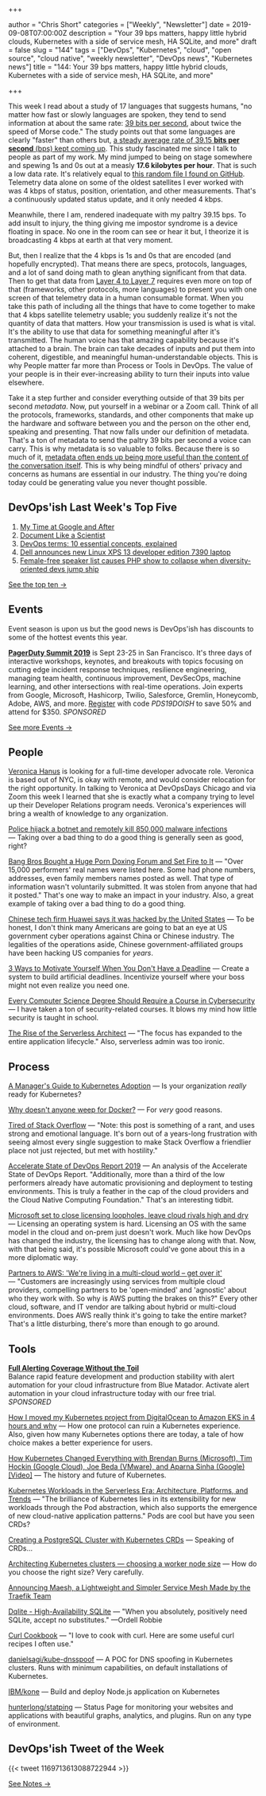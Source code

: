 +++

author = "Chris Short"
categories = ["Weekly", "Newsletter"]
date = 2019-09-08T07:00:00Z
description = "Your 39 bps matters, happy little hybrid clouds, Kubernetes with a side of service mesh, HA SQLite, and more"
draft = false
slug = "144"
tags = ["DevOps", "Kubernetes", "cloud", "open source", "cloud native", "weekly newsletter", "DevOps news", "Kubernetes news"]
title = "144: Your 39 bps matters, happy little hybrid clouds, Kubernetes with a side of service mesh, HA SQLite, and more"

+++

This week I read about a study of 17 languages that suggests humans, "no matter how fast or slowly languages are spoken, they tend to send information at about the same rate: [39 bits per second](https://www.sciencemag.org/news/2019/09/human-speech-may-have-universal-transmission-rate-39-bits-second?utm_source=devopsish&utm_medium=newsletter&utm_campaign=144), about twice the speed of Morse code." The study points out that some languages are clearly "faster" than others but, [a steady average rate of 39.15 **bits per second** (bps) kept coming up](https://advances.sciencemag.org/content/5/9/eaaw2594?utm_source=devopsish&utm_medium=newsletter&utm_campaign=144). This study fascinated me since I talk to people as part of my work. My mind jumped to being on stage somewhere and spewing 1s and 0s out at a measly **17.6 kilobytes per hour**. That is such a low data rate. It's relatively equal to [this random file I found on GitHub](https://raw.githubusercontent.com/cttobin/ggthemr/master/misc/build.txt?utm_source=devopsish&utm_medium=newsletter&utm_campaign=144). Telemetry data alone on some of the oldest satellites I ever worked with was 4 kbps of status, position, orientation, and other measurements. That's a continuously updated status update, and it only needed 4 kbps.

Meanwhile, there I am, rendered inadequate with my paltry 39.15 bps. To add insult to injury, the thing giving me impostor syndrome is a device floating in space. No one in the room can see or hear it but, I theorize it is broadcasting 4 kbps at earth at that very moment.

But, then I realize that the 4 kbps is 1s and 0s that are encoded (and hopefully encrypted). That means there are specs, protocols, languages, and a lot of sand doing math to glean anything significant from that data. Then to get that data from [Layer 4 to Layer 7](https://chrisshort.net/drawings/osi-model/?utm_source=devopsish&utm_medium=newsletter&utm_campaign=144)  requires even more on top of that (frameworks, other protocols, more languages) to present you with one screen of that telemetry data in a human consumable format. When you take this path of including all the things that have to come together to make that 4 kbps satellite telemetry usable; you suddenly realize it's not the quantity of data that matters. How your transmission is used is what is vital. It's the ability to use that data for something meaningful after it's transmitted. The human voice has that amazing capability because it's attached to a brain. The brain can take decades of inputs and put them into coherent, digestible, and meaningful human-understandable objects. This is why People matter far more than Process or Tools in DevOps. The value of your people is in their ever-increasing ability to turn their inputs into value elsewhere.

Take it a step further and consider everything outside of that 39 bits per second *metadata*. Now, put yourself in a webinar or a Zoom call. Think of all the protocols, frameworks, standards, and other components that make up the hardware and software between you and the person on the other end, speaking and presenting. That now falls under our definition of metadata. That's a ton of metadata to send the paltry 39 bits per second a voice can carry. This is why metadata is so valuable to folks. Because there is so much of it, [metadata often ends up being more useful than the content of the conversation itself](https://www.theguardian.com/film/2015/nov/09/a-good-american-review-nsa-whistleblower-william-binney-911-world-trade-centre?utm_source=devopsish&utm_medium=newsletter&utm_campaign=144). This is why being mindful of others' privacy and concerns as humans are essential in our industry. The thing you're doing today could be generating value you never thought possible.

## DevOps'ish Last Week's Top Five

1. [My Time at Google and After](https://medium.com/@jennifer.blakely/my-time-at-google-and-after-b0af688ec3ab)
1. [Document Like a Scientist](https://noti.st/karissapeth/g3vUiw)
1. [DevOps terms: 10 essential concepts, explained](https://enterprisersproject.com/article/2019/8/devops-terms-10-essential-concepts)
1. [Dell announces new Linux XPS 13 developer edition 7390 laptop](https://www.cyberciti.biz/linux-news/dell-announces-new-linux-xps-13-developer-edition-7390-laptop/)
1. [Female-free speaker list causes PHP show to collapse when diversity-oriented devs jump ship](https://www.theregister.co.uk/2019/08/27/php_europe_cancelled/)

[See the top ten →](https://devopsish.com/144/notes/)

## Events

Event season is upon us but the good news is DevOps'ish has discounts to some of the hottest events this year.

[**PagerDuty Summit 2019**](https://summit.pagerduty.com/) is Sept 23-25 in San Francisco. It's three days of interactive workshops, keynotes, and breakouts with topics focusing on cutting edge incident response techniques, resilience engineering, managing team health, continuous improvement, DevSecOps, machine learning, and other intersections with real-time operations. Join experts from Google, Microsoft, Hashicorp, Twilio, Salesforce, Gremlin, Honeycomb, Adobe, AWS, and more. [Register](https://summit.pagerduty.com/summit2019/register?c_280637=PDS19OT) with code *PDS19DOISH* to save 50% and attend for $350. *SPONSORED*

[See more Events →](https://devopsish.com/144/events/)

## People

[Veronica Hanus](https://www.linkedin.com/in/veronicahanus/) is looking for a full-time developer advocate role. Veronica is based out of NYC, is okay with remote, and would consider relocation for the right opportunity. In talking to Veronica at DevOpsDays Chicago and via Zoom this week I learned that she is exactly what a company trying to level up their Developer Relations program needs. Veronica's experiences will bring a wealth of knowledge to any organization.

[Police hijack a botnet and remotely kill 850,000 malware infections](https://techcrunch.com/2019/09/01/police-botnet-takedown-infections/) — Taking over a bad thing to do a good thing is generally seen as good, right?

[Bang Bros Bought a Huge Porn Doxing Forum and Set Fire to It](https://www.vice.com/en_us/article/9keb4d/bang-bros-bought-pornwikileaks-doxing-forum-and-set-fire-to-it) — "Over 15,000 performers' real names were listed here. Some had phone numbers, addresses, even family members names posted as well. That type of information wasn't voluntarily submitted. It was stolen from anyone that had it posted." That's one way to make an impact in your industry. Also, a great example of taking over a bad thing to do a good thing.

[Chinese tech firm Huawei says it was hacked by the United States](https://www.grahamcluley.com/chinese-tech-firm-huawei-says-it-was-hacked-by-the-united-states/) — To be honest, I don't think many Americans are going to bat an eye at US government cyber operations against China or Chinese industry. The legalities of the operations aside, Chinese government-affiliated groups have been hacking US companies for *years*.

[3 Ways to Motivate Yourself When You Don't Have a Deadline](https://hbr.org/2019/09/how-to-motivate-yourself-when-you-dont-have-a-deadline) — Create a system to build artificial deadlines. Incentivize yourself where your boss might not even realize you need one.

[Every Computer Science Degree Should Require a Course in Cybersecurity](https://hbr.org/2019/08/every-computer-science-degree-should-require-a-course-in-cybersecurity) — I have taken a ton of security-related courses. It blows my mind how little security is taught in school.

[The Rise of the Serverless Architect](https://read.acloud.guru/the-rise-of-the-serverless-architect-8800d16e9cd4?gi=cb50b1d51de7) — "The focus has expanded to the entire application lifecycle." Also, serverless admin was too ironic.

## Process

[A Manager's Guide to Kubernetes Adoption](https://unixism.net/2019/08/a-managers-guide-to-kubernetes-adoption/) — Is your organization *really* ready for Kubernetes?

[Why doesn't anyone weep for Docker?](https://www.techrepublic.com/article/why-doesnt-anyone-weep-for-docker/) — For *very* good reasons.

[Tired of Stack Overflow](https://arp242.net/stackoverflow.html) — "Note: this post is something of a rant, and uses strong and emotional language. It's born out of a years-long frustration with seeing almost every single suggestion to make Stack Overflow a friendlier place not just rejected, but met with hostility."

[Accelerate State of DevOps Report 2019](https://www.praqma.com/stories/state-of-devops-report-2019/) — An analysis of the Accelerate State of DevOps Report. "Additionally, more than a third of the low performers already have automatic provisioning and deployment to testing environments. This is truly a feather in the cap of the cloud providers and the Cloud Native Computing Foundation." That's an interesting tidbit.

[Microsoft set to close licensing loopholes, leave cloud rivals high and dry](https://www.computerworld.com/article/3435104/microsoft-set-to-close-licensing-loopholes-leave-cloud-rivals-high-and-dry.html) — Licensing an operating system is hard. Licensing an OS with the same model in the cloud and on-prem just doesn't work. Much like how DevOps has changed the industry, the licensing has to change along with that. Now, with that being said, it's possible Microsoft could've gone about this in a more diplomatic way.

[Partners to AWS: 'We're living in a multi-cloud world – get over it'](https://www.arnnet.com.au/article/665835/partners-aws-we-re-living-multi-cloud-world-get-over-it/) — "Customers are increasingly using services from multiple cloud providers, compelling partners to be 'open-minded' and 'agnostic' about who they work with. So why is AWS putting the brakes on this?" Every other cloud, software, and IT vendor are talking about hybrid or multi-cloud environments. Does AWS really think it's going to take the entire market? That's a little disturbing, there's more than enough to go around.

## Tools

[**Full Alerting Coverage Without the Toil**](https://www.bluematador.com/devopsish)  
Balance rapid feature development and production stability with alert automation for your cloud infrastructure from Blue Matador. Activate alert automation in your cloud infrastructure today with our free trial. *SPONSORED*

[How I moved my Kubernetes project from DigitalOcean to Amazon EKS in 4 hours and why](https://telescope.ac/battlefield/digital-ocean-to-amazon-in-4-hours) — How one protocol can ruin a Kubernetes experience. Also, given how many Kubernetes options there are today, a tale of how choice makes a better experience for users.

[How Kubernetes Changed Everything with Brendan Burns (Microsoft), Tim Hockin (Google Cloud), Joe Beda (VMware), and Aparna Sinha (Google) [Video]](https://finance.yahoo.com/video/kubernetes-changed-everything-brendan-burns-213336555.html) — The history and future of Kubernetes.

[Kubernetes Workloads in the Serverless Era: Architecture, Platforms, and Trends](https://www.infoq.com/articles/kubernetes-workloads-serverless-era/) — "The brilliance of Kubernetes lies in its extensibility for new workloads through the Pod abstraction, which also supports the emergence of new cloud-native application patterns." Pods are cool but have you seen CRDs?

[Creating a PostgreSQL Cluster with Kubernetes CRDs](https://info.crunchydata.com/blog/creating-a-postgresql-cluster-with-kubernetes-crds) — Speaking of CRDs...

[Architecting Kubernetes clusters — choosing a worker node size](https://learnk8s.io/kubernetes-node-size/) — How do you choose the right size? Very carefully.

[Announcing Maesh, a Lightweight and Simpler Service Mesh Made by the Traefik Team](https://blog.containo.us/announcing-maesh-a-lightweight-and-simpler-service-mesh-made-by-the-traefik-team-cb866edc6f29?gi=a78282869250)

[Dqlite - High-Availability SQLite](https://dqlite.io/) — "When you absolutely, positively need SQLite, accept no substitutes." —Ordell Robbie

[Curl Cookbook](https://catonmat.net/cookbooks/curl) — "I love to cook with curl. Here are some useful curl recipes I often use."

[danielsagi/kube-dnsspoof](https://github.com/danielsagi/kube-dnsspoof) — A POC for DNS spoofing in Kubernetes clusters. Runs with minimum capabilities, on default installations of Kubernetes.

[IBM/kone](https://github.com/IBM/kone) — Build and deploy Node.js application on Kubernetes

[hunterlong/statping](https://github.com/hunterlong/statping) — Status Page for monitoring your websites and applications with beautiful graphs, analytics, and plugins. Run on any type of environment.

## DevOps'ish Tweet of the Week

{{< tweet 1169713613088722944 >}}

[See Notes →](https://devopsish.com/144/notes/)
